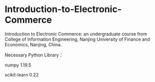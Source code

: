 # Introduction-to-Electronic-Commerce
Introduction to Electronic Commerce: an undergraduate course from College of Information Engineering, Nanjing University of Finance and Economics, Nanjing, China.

Necessary Python Library：

numpy 1.19.5

scikit-learn 0.22
